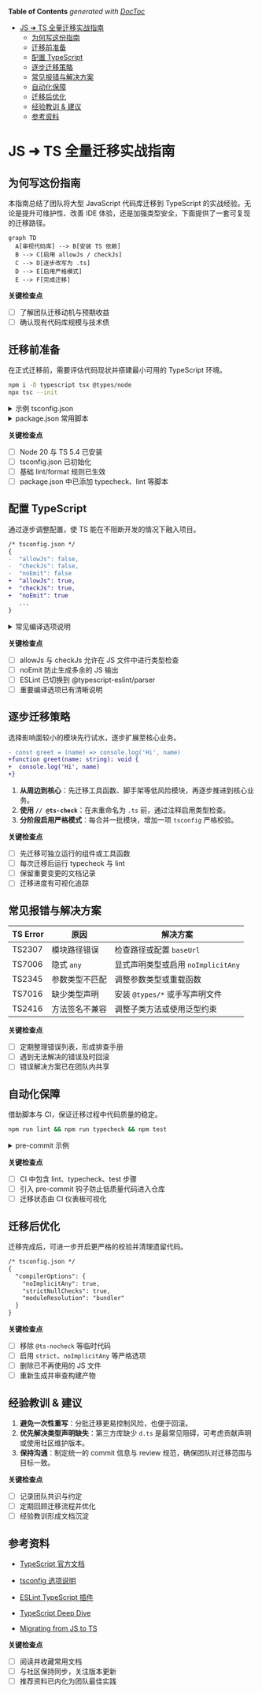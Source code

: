 <!-- START doctoc generated TOC please keep comment here to allow auto update -->
<!-- DON'T EDIT THIS SECTION, INSTEAD RE-RUN doctoc TO UPDATE -->
**Table of Contents**  *generated with [DocToc](https://github.com/thlorenz/doctoc)*

- [JS ➜ TS 全量迁移实战指南](#js-%E2%9E%9C-ts-%E5%85%A8%E9%87%8F%E8%BF%81%E7%A7%BB%E5%AE%9E%E6%88%98%E6%8C%87%E5%8D%97)
  - [为何写这份指南](#%E4%B8%BA%E4%BD%95%E5%86%99%E8%BF%99%E4%BB%BD%E6%8C%87%E5%8D%97)
  - [迁移前准备](#%E8%BF%81%E7%A7%BB%E5%89%8D%E5%87%86%E5%A4%87)
  - [配置 TypeScript](#%E9%85%8D%E7%BD%AE-typescript)
  - [逐步迁移策略](#%E9%80%90%E6%AD%A5%E8%BF%81%E7%A7%BB%E7%AD%96%E7%95%A5)
  - [常见报错与解决方案](#%E5%B8%B8%E8%A7%81%E6%8A%A5%E9%94%99%E4%B8%8E%E8%A7%A3%E5%86%B3%E6%96%B9%E6%A1%88)
  - [自动化保障](#%E8%87%AA%E5%8A%A8%E5%8C%96%E4%BF%9D%E9%9A%9C)
  - [迁移后优化](#%E8%BF%81%E7%A7%BB%E5%90%8E%E4%BC%98%E5%8C%96)
  - [经验教训 & 建议](#%E7%BB%8F%E9%AA%8C%E6%95%99%E8%AE%AD--%E5%BB%BA%E8%AE%AE)
  - [参考资料](#%E5%8F%82%E8%80%83%E8%B5%84%E6%96%99)

<!-- END doctoc generated TOC please keep comment here to allow auto update -->

<!-- Updated: 2025-08-07 | TS 5.4 • Node 20 -->

# JS ➜ TS 全量迁移实战指南

## 为何写这份指南
本指南总结了团队将大型 JavaScript 代码库迁移到 TypeScript 的实战经验。无论是提升可维护性、改善 IDE 体验，还是加强类型安全，下面提供了一套可复现的迁移路径。

```mermaid
graph TD
  A[审视代码库] --> B[安装 TS 依赖]
  B --> C[启用 allowJs / checkJs]
  C --> D[逐步改写为 .ts]
  D --> E[启用严格模式]
  E --> F[完成迁移]
```

**关键检查点**
- [ ] 了解团队迁移动机与预期收益
- [ ] 确认现有代码库规模与技术债

## 迁移前准备
在正式迁移前，需要评估代码现状并搭建最小可用的 TypeScript 环境。

```bash
npm i -D typescript tsx @types/node
npx tsc --init
```

<details>
<summary>示例 tsconfig.json</summary>

```json
{
  "compilerOptions": {
    "target": "ES2020",
    "module": "ESNext",
    "strict": true,
    "esModuleInterop": true
  }
}
```

</details>

<details>
<summary>package.json 常用脚本</summary>

```json
{
  "scripts": {
    "typecheck": "tsc --noEmit",
    "lint": "eslint .",
    "build": "tsx src/index.ts"
  }
}
```

</details>

**关键检查点**
- [ ] Node 20 与 TS 5.4 已安装
- [ ] tsconfig.json 已初始化
- [ ] 基础 lint/format 规则已生效
- [ ] package.json 中已添加 typecheck、lint 等脚本

## 配置 TypeScript
通过逐步调整配置，使 TS 能在不阻断开发的情况下融入项目。

```diff
/* tsconfig.json */
{
-  "allowJs": false,
-  "checkJs": false,
-  "noEmit": false
+  "allowJs": true,
+  "checkJs": true,
+  "noEmit": true
   ...
}
```

<details>
<summary>常见编译选项说明</summary>

| 选项 | 作用 |
| --- | --- |
| `baseUrl` | 允许使用绝对路径导入，配合 `paths` 简化引用 |
| `paths` | 自定义模块别名，如 `@/utils/*` |
| `skipLibCheck` | 跳过库文件的类型检查，加快编译速度 |

</details>

**关键检查点**
- [ ] allowJs 与 checkJs 允许在 JS 文件中进行类型检查
- [ ] noEmit 防止生成多余的 JS 输出
- [ ] ESLint 已切换到 @typescript-eslint/parser
- [ ] 重要编译选项已有清晰说明

## 逐步迁移策略
选择影响面较小的模块先行试水，逐步扩展至核心业务。

```diff
- const greet = (name) => console.log('Hi', name)
+function greet(name: string): void {
+  console.log('Hi', name)
+}
```
1. **从周边到核心**：先迁移工具函数、脚手架等低风险模块，再逐步推进到核心业务。
2. **使用 `// @ts-check`**：在未重命名为 `.ts` 前，通过注释启用类型检查。
3. **分阶段启用严格模式**：每合并一批模块，增加一项 `tsconfig` 严格校验。

**关键检查点**
- [ ] 先迁移可独立运行的组件或工具函数
- [ ] 每次迁移后运行 typecheck 与 lint
- [ ] 保留重要变更的文档记录
- [ ] 迁移进度有可视化追踪

## 常见报错与解决方案
| TS Error | 原因 | 解决方案 |
| --- | --- | --- |
| TS2307 | 模块路径错误 | 检查路径或配置 `baseUrl` |
| TS7006 | 隐式 `any` | 显式声明类型或启用 `noImplicitAny` |
| TS2345 | 参数类型不匹配 | 调整参数类型或重载函数 |
| TS7016 | 缺少类型声明 | 安装 `@types/*` 或手写声明文件 |
| TS2416 | 方法签名不兼容 | 调整子类方法或使用泛型约束 |

**关键检查点**
- [ ] 定期整理错误列表，形成排查手册
- [ ] 遇到无法解决的错误及时回滚
- [ ] 错误解决方案已在团队内共享

## 自动化保障
借助脚本与 CI，保证迁移过程中代码质量的稳定。

```bash
npm run lint && npm run typecheck && npm test
```

<details>
<summary>pre-commit 示例</summary>

```yaml
repos:
  - repo: https://github.com/pre-commit/mirrors-eslint
    rev: v9.4.0
    hooks:
      - id: eslint
  - repo: https://github.com/pre-commit/mirrors-prettier
    rev: v3.1.0
    hooks:
      - id: prettier
```

</details>

**关键检查点**
- [ ] CI 中包含 lint、typecheck、test 步骤
- [ ] 引入 pre-commit 钩子防止低质量代码进入仓库
- [ ] 迁移状态由 CI 仪表板可视化

## 迁移后优化
迁移完成后，可进一步开启更严格的校验并清理遗留代码。

```diff
/* tsconfig.json */
{
  "compilerOptions": {
    "noImplicitAny": true,
    "strictNullChecks": true,
    "moduleResolution": "bundler"
  }
}
```

**关键检查点**
- [ ] 移除 `@ts-nocheck` 等临时代码
- [ ] 启用 `strict`、`noImplicitAny` 等严格选项
- [ ] 删除已不再使用的 JS 文件
- [ ] 重新生成并审查构建产物

## 经验教训 & 建议

1. **避免一次性重写**：分批迁移更易控制风险，也便于回滚。
2. **优先解决类型声明缺失**：第三方库缺少 `d.ts` 是最常见阻碍，可考虑贡献声明或使用社区维护版本。
3. **保持沟通**：制定统一的 commit 信息与 review 规范，确保团队对迁移范围与目标一致。

**关键检查点**
- [ ] 记录团队共识与约定
- [ ] 定期回顾迁移流程并优化
- [ ] 经验教训形成文档沉淀

## 参考资料
- [TypeScript 官方文档](https://www.typescriptlang.org/)
- [tsconfig 选项说明](https://www.typescriptlang.org/tsconfig)
- [ESLint TypeScript 插件](https://typescript-eslint.io/)

- [TypeScript Deep Dive](https://basarat.gitbook.io/typescript/)
- [Migrating from JS to TS](https://www.typescriptlang.org/docs/handbook/migrating-from-javascript.html)

**关键检查点**
- [ ] 阅读并收藏常用文档
- [ ] 与社区保持同步，关注版本更新
- [ ] 推荐资料已内化为团队最佳实践
